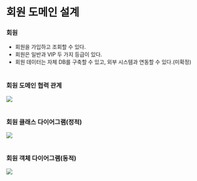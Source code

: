 # 회원 도메인 설계

### 회원
- 회원을 가입하고 조회할 수 있다.
- 회원은 일반과 VIP 두 가지 등급이 있다.
- 회원 데이터는 자체 DB를 구축할 수 있고, 외부 시스템과 연동할 수 있다.(미확정)
<br><br>

### 회원 도메인 협력 관계
<img src="https://user-images.githubusercontent.com/90389517/221641559-8f6ed3f2-fa77-4e7e-af32-a376c5b5f5dc.png">
<br><br>

### 회원 클래스 다이어그램(정적)
<img src="https://user-images.githubusercontent.com/90389517/221641807-ce4b14ec-6e95-40ad-98d1-f75d0012b2f4.png">
<br><br>

### 회원 객체 다이어그램(동적)
<img src="https://user-images.githubusercontent.com/90389517/221642036-4c36f998-6e1b-49cc-b1d6-350f5fae1781.png">